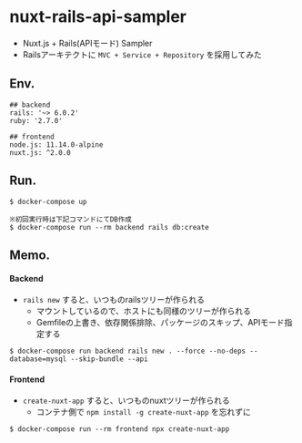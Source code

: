 # nuxt-rails-api-sampler
* Nuxt.js + Rails(APIモード) Sampler
* Railsアーキテクトに `MVC + Service + Repository` を採用してみた


## Env.

```
## backend
rails: '~> 6.0.2'
ruby: '2.7.0'

## frontend
node.js: 11.14.0-alpine
nuxt.js: ^2.0.0

```

## Run.
```
$ docker-compose up

※初回実行時は下記コマンドにてDB作成
$ docker-compose run --rm backend rails db:create
```


## Memo.
#### Backend

* `rails new` すると、いつものrailsツリーが作られる
	* マウントしているので、ホストにも同様のツリーが作られる
	* Gemfileの上書き、依存関係排除、パッケージのスキップ、APIモード指定する

```
$ docker-compose run backend rails new . --force --no-deps --database=mysql --skip-bundle --api
```

#### Frontend

* `create-nuxt-app` すると、いつものnuxtツリーが作られる
	* コンテナ側で `npm install -g create-nuxt-app` を忘れずに
```
$ docker-compose run --rm frontend npx create-nuxt-app
```
